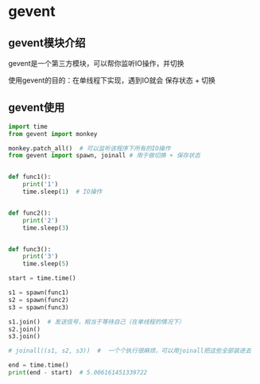 # gevent

## gevent模块介绍

gevent是一个第三方模块，可以帮你监听IO操作，并切换

使用gevent的目的：在单线程下实现，遇到IO就会 保存状态 + 切换



## gevent使用

```python
import time
from gevent import monkey

monkey.patch_all()  # 可以监听该程序下所有的IO操作
from gevent import spawn, joinall # 用于做切换 + 保存状态


def func1():
    print('1')
    time.sleep(1)  # IO操作


def func2():
    print('2')
    time.sleep(3)


def func3():
    print('3')
    time.sleep(5)

start = time.time()

s1 = spawn(func1)
s2 = spawn(func2)
s3 = spawn(func3)

s1.join()  # 发送信号，相当于等待自己（在单线程的情况下）
s2.join()
s3.join()

# joinall((s1, s2, s3))  #  一个个执行很麻烦，可以用joinall把这些全部装进去

end = time.time()
print(end - start)  # 5.006161451339722
```
